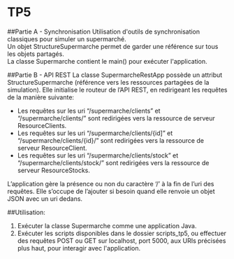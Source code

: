 # TP5
##Partie A - Synchronisation
Utilisation d'outils de synchronisation classiques pour simuler un supermarché.
<br/>
Un objet StructureSupermarche permet de garder une référence sur tous les objets partagés. <br/>
La classe Supermarche contient le main() pour exécuter l'application.

##Partie B - API REST
La classe SupermarcheRestApp possède un attribut StructureSupermarche (référence vers les ressources partagées de la simulation).
Elle initialise le routeur de l’API REST, en redirigeant les requêtes de la manière suivante:
* Les requêtes sur les uri “/supermarche/clients” et “/supermarche/clients/” sont
redirigées vers la ressource de serveur ResourceClients.
* Les requêtes sur les uri “/supermarche/clients/{id]” et “/supermarche/clients/{id}/” sont
redirigées vers la ressource de serveur ResourceClient.
* Les requêtes sur les uri “/supermarche/clients/stock” et “/supermarche/clients/stock/”
sont redirigées vers la ressource de serveur ResourceStocks.

L’application gère la présence ou non du caractère ‘/’ à la fin de l’uri des requêtes. Elle
s’occupe de l’ajouter si besoin quand elle renvoie un objet JSON avec un uri dedans.

##Utilisation:
1. Exécuter la classe Supermarche comme une application Java.
2. Exécuter les scripts disponibles dans le dossier scripts_tp5, ou effectuer des requêtes POST ou GET sur localhost, port 5000, aux URIs précisées plus haut, pour interagir avec l'application.
